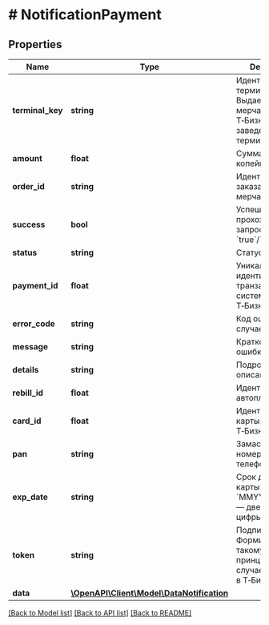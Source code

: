 # # NotificationPayment

## Properties

Name | Type | Description | Notes
------------ | ------------- | ------------- | -------------
**terminal_key** | **string** | Идентификатор терминала. Выдается мерчанту в Т‑Бизнес при заведении терминала. | [optional]
**amount** | **float** | Сумма в копейках. | [optional]
**order_id** | **string** | Идентификатор заказа в системе мерчанта. | [optional]
**success** | **bool** | Успешность прохождения запроса — &#x60;true&#x60;/&#x60;false&#x60;. | [optional]
**status** | **string** | Статус платежа. | [optional]
**payment_id** | **float** | Уникальный идентификатор транзакции в системе Т‑Бизнес. | [optional]
**error_code** | **string** | Код ошибки. &#x60;0&#x60; в случае успеха. | [optional]
**message** | **string** | Краткое описание ошибки. | [optional]
**details** | **string** | Подробное описание ошибки. | [optional]
**rebill_id** | **float** | Идентификатор автоплатежа. | [optional]
**card_id** | **float** | Идентификатор карты в системе Т‑Бизнес. | [optional]
**pan** | **string** | Замаскированный номер карты или телефона. | [optional]
**exp_date** | **string** | Срок действия карты в формате &#x60;MMYY&#x60;, где &#x60;YY&#x60; — две последние цифры года. | [optional]
**token** | **string** | Подпись запроса. Формируется по такому же принципу, как и в случае запросов в Т‑Бизнес. | [optional]
**data** | [**\OpenAPI\Client\Model\DataNotification**](.md) |  | [optional]

[[Back to Model list]](../../README.md#models) [[Back to API list]](../../README.md#endpoints) [[Back to README]](../../README.md)
